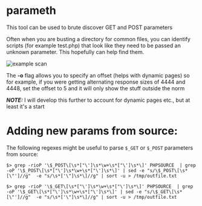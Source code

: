 # parameth
This tool can be used to brute discover GET and POST parameters

Often when you are busting a directory for common files, 
you can identify scripts (for example test.php) that look like they need
to be passed an unknown parameter. This hopefully can help find them.

![example scan](http://makthepla.net/parameth/parameth.png)

The **-o** flag allows you to specify an offset (helps with dynamic pages)
so for example, if you were getting alternating response sizes of 4444 and
4448, set the offset to 5 and it will only show the stuff outside the norm


***NOTE:***
I will develop this further to account for dynamic pages etc., 
but at least it's a start

# Adding new params from source:

The following regexes might be useful to parse `$_GET` or `$_POST` parameters from source:

```
$> grep -rioP '\$_POST\[\s*["\']\s*\w+\s*["\']\s*\]' PHPSOURCE  | grep -oP '\$_POST\[\s*["\']\s*\w+\s*["\']\s*\]' | sed -e "s/\$_POST\[\s*[\"']//g"  -e "s/\s*['\"]\s*\]//g" | sort -u > /tmp/outfile.txt 
```

```
$> grep -rioP '\$_GET\[\s*["\']\s*\w+\s*["\']\s*\]' PHPSOURCE  | grep -oP '\$_GET\[\s*["\']\s*\w+\s*["\']\s*\]' | sed -e "s/\$_GET\[\s*[\"']//g"  -e "s/\s*['\"]\s*\]//g" | sort -u > /tmp/outfile.txt
```